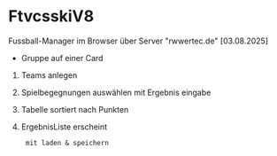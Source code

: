 # FtvcsskiV8
Fussball-Manager im Browser über Server "rwwertec.de"  [03.08.2025]
- Gruppe auf einer Card
1. Teams anlegen 
2. Spielbegegnungen auswählen mit Ergebnis eingabe
3. Tabelle sortiert nach Punkten
4. ErgebnisListe erscheint

        mit laden & speichern
   
